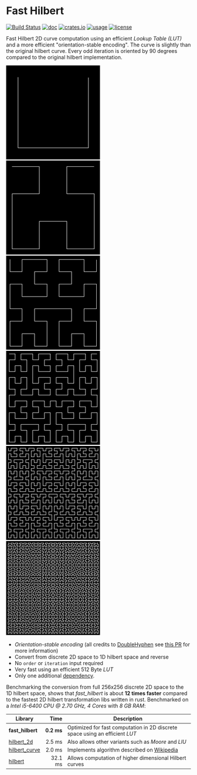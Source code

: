 # Fast Hilbert

[![Build Status](https://github.com/becheran/fast-hilbert/workflows/Test/badge.svg)](https://github.com/becheran/fast-hilbert/actions?workflow=Test)
[![doc](https://docs.rs/fast_hilbert/badge.svg)](https://docs.rs/fast_hilbert)
[![crates.io](https://img.shields.io/crates/v/fast_hilbert.svg)](https://crates.io/crates/fast_hilbert)
[![usage](https://badgen.net/crates/d/fast_hilbert)](https://crates.io/crates/fast_hilbert)
[![license](https://img.shields.io/badge/License-MIT-yellow.svg)](https://opensource.org/licenses/MIT)

Fast Hilbert 2D curve computation using an efficient *Lookup Table (LUT)* and a more efficient "orientation-stable encoding". The curve is slightly than the original hilbert curve. Every odd iteration is oriented by 90 degrees compared to the original hilbert implementation.

![h1](./doc/h1.png)
![h2](./doc/h2.png)
![h3](./doc/h3.png)
![h4](./doc/h4.png)
![h5](./doc/h5.png)
![h6](./doc/h6.png)

* *Orientation-stable encoding* (all credits to [DoubleHyphen](https://github.com/DoubleHyphen) see [this PR](https://github.com/becheran/fast-hilbert/pull/2) for more information)
* Convert from discrete 2D space to 1D hilbert space and reverse
* No `order` or `iteration` input required
* Very fast using an efficient 512 Byte *LUT*
* Only one additional [dependency](https://crates.io/crates/num-traits).

Benchmarking the conversion from full 256x256 discrete 2D space to the 1D hilbert space, shows that *fast_hilbert* is about **12 times faster** compared to the fastest 2D hilbert transformation libs written in rust. Benchmarked on a *Intel i5-6400 CPU @ 2.70 GHz, 4 Cores* with *8 GB RAM*:

| Library          | Time       | Description       |
 ----------------- |-----------:| ----------------- |
| **fast_hilbert** |  **0.2 ms** | Optimized for fast computation in 2D discrete space using an efficient *LUT*
| [hilbert_2d](https://crates.io/crates/hilbert_2d)      |  2.5 ms | Also allows other variants such as *Moore* and *LIU* |
| [hilbert_curve](https://crates.io/crates/hilbert_curve)      |   2.0 ms | Implements algorithm described on [Wikipedia](https://en.wikipedia.org/wiki/Hilbert_curve) |
| [hilbert](https://crates.io/crates/hilbert)      |  32.1 ms | Allows computation of higher dimensional Hilbert curves |
